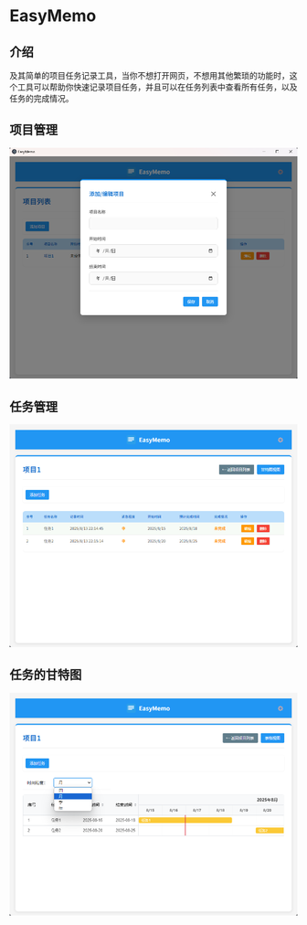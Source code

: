 # EasyMemo
## 介绍

及其简单的项目任务记录工具，当你不想打开网页，不想用其他繁琐的功能时，这个工具可以帮助你快速记录项目任务，并且可以在任务列表中查看所有任务，以及任务的完成情况。


## 项目管理
![新增项目](./doc/image1.png)

## 任务管理
![新增任务](./doc/image2.png)

## 任务的甘特图
![任务的甘特图](./doc/image3.png)
